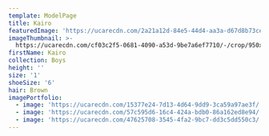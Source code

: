 ```yaml
---
template: ModelPage
title: Kairo
featuredImage: 'https://ucarecdn.com/2a21a12d-84e5-44d4-aa3a-d67d8b73ce8a/'
imageThumbnail: >-
  https://ucarecdn.com/cf03c2f5-0681-4090-a53d-9be7a6ef7710/-/crop/950x1053/712,0/-/preview/
firstName: Kairo
collection: Boys
height: ''
size: '1'
shoeSize: '6'
hair: Brown
imagePortfolio:
  - image: 'https://ucarecdn.com/15377e24-7d13-4d64-9dd9-3ca59a97ae3f/'
  - image: 'https://ucarecdn.com/57c595d6-16c4-424a-bdb0-86a162ed8e94/'
  - image: 'https://ucarecdn.com/47625708-3545-4fa2-9bc7-dd3c5dd550c3/'
---
```


